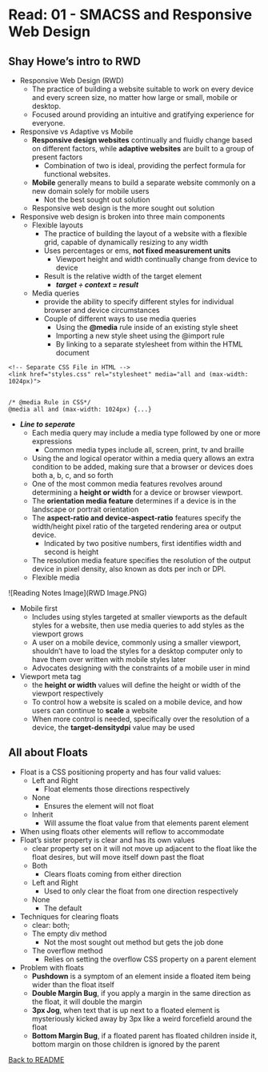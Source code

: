 # Read: 01 - SMACSS and Responsive Web Design

## Shay Howe’s intro to RWD

- Responsive Web Design (RWD)
  - The practice of building a website suitable to work on every device and every screen size, no matter how large or small, mobile or desktop.
  - Focused around providing an intuitive and gratifying experience for everyone.
- Responsive vs Adaptive vs Mobile
  - **Responsive design websites** continually and fluidly change based on different factors, while **adaptive websites** are built to a group of present factors
    - Combination of two is ideal, providing the perfect formula for functional websites.
  - **Mobile** generally means to build a separate website commonly on a new domain solely for mobile users
    - Not the best sought out solution
  - Responsive web design is the more sought out solution
- Responsive web design is broken into three main components
  - Flexible layouts
    - The practice of building the layout of a website with a flexible grid, capable of dynamically resizing to any width
    - Uses percentages or ems, **not fixed measurement units**
      - Viewport height and width continually change from device to device
    - Result is the relative width of the target element
      - ***target ÷ context = result***
  - Media queries
    - provide the ability to specify different styles for individual browser and device circumstances
    - Couple of different ways to use media queries 
      - Using the **@media** rule inside of an existing style sheet
      - Importing a new style sheet using the @import rule
      - By linking to a separate stylesheet from within the HTML document

```
<!-- Separate CSS File in HTML -->
<link href="styles.css" rel="stylesheet" media="all and (max-width: 1024px)">

```

```

/* @media Rule in CSS*/
@media all and (max-width: 1024px) {...}

```

- ***Line to seperate***
    - Each media query may include a media type followed by one or more expressions
      - Common media types include all, screen, print, tv and braille
    - Using the and logical operator within a media query allows an extra condition to be added, making sure that a browser or devices does both a, b, c, and so forth
    - One of the most common media features revolves around determining a **height or width** for a device or browser viewport.
    - The **orientation media feature** determines if a device is in the landscape or portrait orientation
    - The **aspect-ratio and device-aspect-ratio** features specify the width/height pixel ratio of the targeted rendering area or output device.
      - Indicated by two positive numbers, first identifies width and second is height
    - The resolution media feature specifies the resolution of the output device in pixel density, also known as dots per inch or DPI.
  - Flexible media

![Reading Notes Image](RWD Image.PNG)

- Mobile first
  - Includes using styles targeted at smaller viewports as the default styles for a website, then use media queries to add styles as the viewport grows
  - A user on a mobile device, commonly using a smaller viewport, shouldn’t have to load the styles for a desktop computer only to have them over written with mobile styles later
  - Advocates designing with the constraints of a mobile user in mind
- Viewport meta tag
  - the **height or width** values will define the height or width of the viewport respectively
  - To control how a website is scaled on a mobile device, and how users can continue to **scale** a website
  - When more control is needed, specifically over the resolution of a device, the **target-densitydpi** value may be used

## All about Floats

- Float is a CSS positioning property and has four valid values:
  - Left and Right
    - Float elements those directions respectively
  - None
    - Ensures the element will not float
  - Inherit
    - Will assume the float value from that elements parent element
- When using floats other elements will reflow to accommodate
- Float’s sister property is clear and has its own values
  - clear property set on it will not move up adjacent to the float like the float desires, but will move itself down past the float
  - Both
    - Clears floats coming from either direction
  - Left and Right
    - Used to only clear the float from one direction respectively
  - None
    - The default
- Techniques for clearing floats
  - clear: both;
  - The empty div method
    - Not the most sought out method but gets the job done
  - The overflow method
    - Relies on setting the overflow CSS property on a parent element
- Problem with floats
  - **Pushdown** is a symptom of an element inside a floated item being wider than the float itself
  - **Double Margin Bug**, if you apply a margin in the same direction as the float, it will double the margin
  - **3px Jog**, when text that is up next to a floated element is mysteriously kicked away by 3px like a weird forcefield around the float
  - **Bottom Margin Bug**, if a floated parent has floated children inside it, bottom margin on those children is ignored by the parent

[Back to README](README.md)
